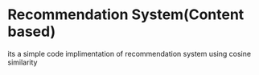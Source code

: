 # Recommendation System(Content based)
its a simple code implimentation of recommendation system using cosine similarity

